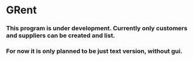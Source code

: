 # GRent
### This program is under development. Currently only customers and suppliers can be created and list.
### For now it is only planned to be just text version, without gui.

